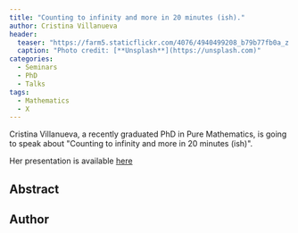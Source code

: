 ```yaml
---
title: "Counting to infinity and more in 20 minutes (ish)."
author: Cristina Villanueva
header:
  teaser: "https://farm5.staticflickr.com/4076/4940499208_b79b77fb0a_z.jpg"
  caption: "Photo credit: [**Unsplash**](https://unsplash.com)"
categories:
  - Seminars
  - PhD
  - Talks
tags:
  - Mathematics
  - X
---
```


Cristina Villanueva, a recently graduated PhD in Pure Mathematics, is going
to speak about "Counting to infinity and more in 20 minutes (ish)".

Her presentation is available [here](https://github.com/MexicanSocietyUoB/seminars/blob/master/assets/slides/~/slides.pdf)


## Abstract


## Author
